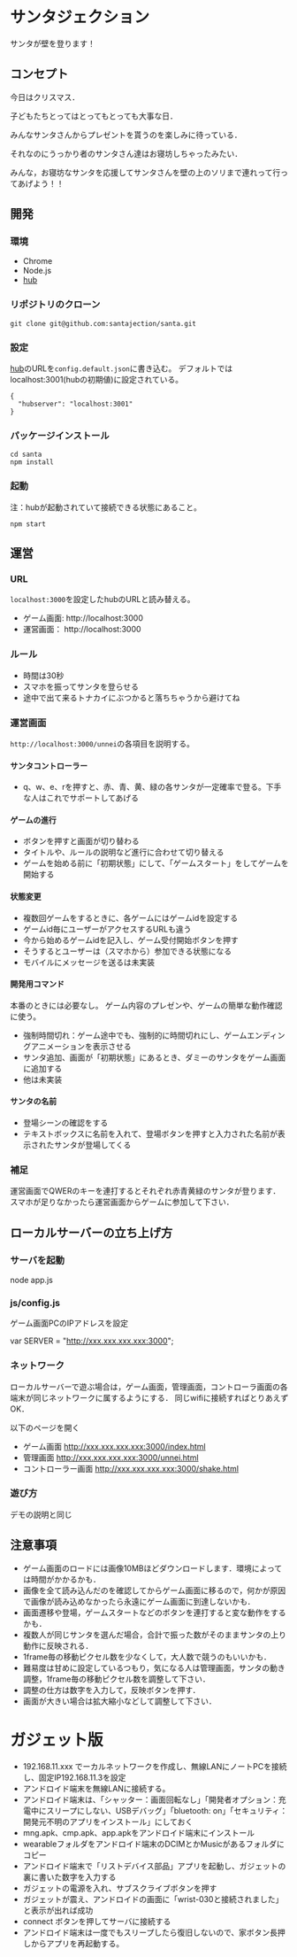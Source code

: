 # サンタジェクション
サンタが壁を登ります！

## コンセプト
今日はクリスマス．

子どもたちとってはとってもとっても大事な日．

みんなサンタさんからプレゼントを貰うのを楽しみに待っている．

それなのにうっかり者のサンタさん達はお寝坊しちゃったみたい．

みんな，お寝坊なサンタを応援してサンタさんを壁の上のソリまで連れって行ってあげよう！！

## 開発

### 環境
- Chrome
- Node.js
- [hub](https://github.com/santajection/hub)

### リポジトリのクローン

```
git clone git@github.com:santajection/santa.git
```

### 設定
[hub](https://github.com/santajection/hub)のURLを`config.default.json`に書き込む。
デフォルトではlocalhost:3001(hubの初期値)に設定されている。
```
{
  "hubserver": "localhost:3001"
}
```

### パッケージインストール

```
cd santa
npm install
```

 ### 起動
注：hubが起動されていて接続できる状態にあること。
```
npm start
```

## 運営
### URL
`localhost:3000`を設定したhubのURLと読み替える。
- ゲーム画面: http://localhost:3000
- 運営画面： http://localhost:3000

### ルール
- 時間は30秒
- スマホを振ってサンタを登らせる
- 途中で出て来るトナカイにぶつかると落ちちゃうから避けてね

### 運営画面
`http://localhost:3000/unnei`の各項目を説明する。

#### サンタコントローラー
- q、w、e、rを押すと、赤、青、黄、緑の各サンタが一定確率で登る。下手な人はこれでサポートしてあげる

#### ゲームの進行
- ボタンを押すと画面が切り替わる
- タイトルや、ルールの説明など進行に合わせて切り替える
- ゲームを始める前に「初期状態」にして、「ゲームスタート」をしてゲームを開始する

#### 状態変更
- 複数回ゲームをするときに、各ゲームにはゲームidを設定する
- ゲームid毎にユーザーがアクセスするURLも違う
- 今から始めるゲームidを記入し、ゲーム受付開始ボタンを押す
- そうするとユーザーは（スマホから）参加できる状態になる
- モバイルにメッセージを送るは未実装

#### 開発用コマンド
本番のときには必要なし。
ゲーム内容のプレゼンや、ゲームの簡単な動作確認に使う。

- 強制時間切れ：ゲーム途中でも、強制的に時間切れにし、ゲームエンディングアニメーションを表示させる
- サンタ追加、画面が「初期状態」にあるとき、ダミーのサンタをゲーム画面に追加する
- 他は未実装

#### サンタの名前
- 登場シーンの確認をする
- テキストボックスに名前を入れて、登場ボタンを押すと入力された名前が表示されたサンタが登場してくる



### 補足
運営画面でQWERのキーを連打するとそれぞれ赤青黄緑のサンタが登ります．
スマホが足りなかったら運営画面からゲームに参加して下さい．

## ローカルサーバーの立ち上げ方
### サーバを起動
node app.js

### js/config.js
ゲーム画面PCのIPアドレスを設定

var SERVER = "http://xxx.xxx.xxx.xxx:3000";

### ネットワーク
ローカルサーバーで遊ぶ場合は，ゲーム画面，管理画面，コントローラ画面の各端末が同じネットワークに属するようにする．
同じwifiに接続すればとりあえずOK．

以下のページを開く

- ゲーム画面 http://xxx.xxx.xxx.xxx:3000/index.html
- 管理画面 http://xxx.xxx.xxx.xxx:3000/unnei.html
- コントローラー画面 http://xxx.xxx.xxx.xxx:3000/shake.html

### 遊び方
デモの説明と同じ

## 注意事項
- ゲーム画面のロードには画像10MBほどダウンロードします．環境によっては時間がかかるかも．
- 画像を全て読み込んだのを確認してからゲーム画面に移るので，何かが原因で画像が読み込めなかったら永遠にゲーム画面に到達しないかも．
- 画面遷移や登場，ゲームスタートなどのボタンを連打すると変な動作をするかも．
- 複数人が同じサンタを選んだ場合，合計で振った数がそのままサンタの上り動作に反映される．
- 1frame毎の移動ピクセル数を少なくして，大人数で競うのもいいかも．
- 難易度は甘めに設定しているつもり，気になる人は管理画面，サンタの動き調整，1frame毎の移動ピクセル数を調整して下さい．
- 調整の仕方は数字を入力して，反映ボタンを押す．
- 画面が大きい場合は拡大縮小などして調整して下さい．


# ガジェット版
- 192.168.11.xxx でーカルネットワークを作成し、無線LANにノートPCを接続し、固定IP192.168.11.3を設定
- アンドロイド端末を無線LANに接続する。
- アンドロイド端末は、「シャッター：画面回転なし」「開発者オプション：充電中にスリープにしない、USBデバッグ」「bluetooth: on」「セキュリティ：開発元不明のアプリをインストール」にしておく
- mng.apk、cmp.apk、app.apkをアンドロイド端末にインストール
- wearableフォルダをアンドロイド端末のDCIMとかMusicがあるフォルダにコピー
- アンドロイド端末で「リストデバイス部品」アプリを起動し、ガジェットの裏に書いた数字を入力する
- ガジェットの電源を入れ、サブスクライブボタンを押す
- ガジェットが震え、アンドロイドの画面に「wrist-030と接続されました」と表示が出れば成功
- connect ボタンを押してサーバに接続する
- アンドロイド端末は一度でもスリープしたら復旧しないので、家ボタン長押しからアプリを再起動する。
